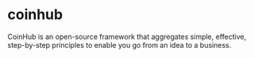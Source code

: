 # coinhub
CoinHub is an open-source framework that aggregates simple, effective, step-by-step principles to enable you go from an idea to a business.
